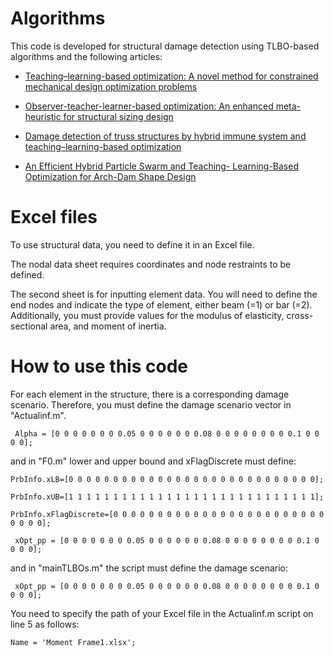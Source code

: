# Algorithms

This code is developed for structural damage detection using TLBO-based algorithms and the following articles:

-  [Teaching–learning-based optimization: A novel method for constrained mechanical design optimization problems](https://www.sciencedirect.com/science/article/abs/pii/S0010448510002484)
- [Observer-teacher-learner-based optimization: An enhanced meta-heuristic for structural sizing design](https://www.researchgate.net/publication/318261742_Observer-teacher-learner-based_optimization_An_enhanced_meta-heuristic_for_structural_sizing_design)
- [Damage detection of truss structures by hybrid immune system and teaching–learning-based optimization](https://link.springer.com/article/10.1007/s42107-018-0065-9)

- [An Efficient Hybrid Particle Swarm and Teaching-
  Learning-Based Optimization for Arch-Dam Shape
  Design](https://www.tandfonline.com/doi/abs/10.1080/10168664.2022.2129121)

# Excel files

To use structural data, you need to define it in an Excel file.

The nodal data sheet requires coordinates and node restraints to be defined. 

The second sheet is for inputting element data. You will need to define the end nodes and indicate the type of element, either beam (=1) or bar (=2). Additionally, you must provide values for the modulus of elasticity, cross-sectional area, and moment of inertia.

# How to use this code

For each element in the structure, there is a corresponding damage scenario. Therefore, you must define the damage scenario vector in "Actualinf.m".

` Alpha = [0 0 0 0 0 0 0 0.05 0 0 0 0 0 0 0.08 0 0 0 0 0 0 0 0 0.1 0 0 0 0];`



and in  "F0.m" lower and upper bound and xFlagDiscrete must define:

`PrbInfo.xLB=[0	0 0 0 0 0 0 0 0 0 0 0 0 0 0 0 0	0 0 0 0 0 0 0 0 0 0 0];`

`PrbInfo.xUB=[1 1 1 1 1 1 1 1 1 1 1 1 1 1 1 1 1 1 1 1 1 1 1 1 1 1 1 1];`

`PrbInfo.xFlagDiscrete=[0 0 0 0 0 0 0 0 0 0 0 0 0 0 0 0 0 0 0 0 0 0 0 0 0 0 0 0];`

` xOpt_pp = [0 0 0 0 0 0 0 0.05 0 0 0 0 0 0 0.08 0 0 0 0 0 0 0 0 0.1 0 0 0 0];`



and in "mainTLBOs.m" the script must define the damage scenario:

` xOpt_pp = [0 0 0 0 0 0 0 0.05 0 0 0 0 0 0 0.08 0 0 0 0 0 0 0 0 0.1 0 0 0 0];`



You need to specify the path of your Excel file in the Actualinf.m script on line 5 as follows:

`Name = 'Moment Frame1.xlsx';`